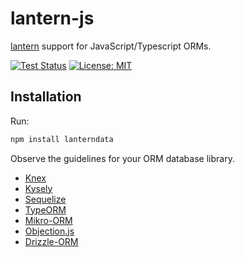 # lantern-js

[lantern](https://github.com/lanterndata/lantern) support for JavaScript/Typescript ORMs.

[![Test Status](https://github.com/lanterndata/lantern-js/actions/workflows/test.yml/badge.svg?branch=main)](https://github.com/lanterndata/lantern-js/actions) [![License: MIT](https://img.shields.io/badge/License-MIT-green.svg)](https://opensource.org/licenses/MIT)


## Installation

Run:

```sh
npm install lanterndata
```

Observe the guidelines for your ORM database library.

- [Knex](/src/knex/README.md)
- [Kysely](/src/kysely/README.md)
- [Sequelize](/src/sequelize/README.md)
- [TypeORM](/src/typeorm/README.md)
- [Mikro-ORM](/src/mikro-orm/README.md)
- [Objection.js](/src/objection/README.md)
- [Drizzle-ORM](/src/drizzle-orm/README.md)
